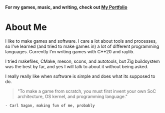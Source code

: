 **For my games, music, and writing, check out [My Portfolio](https://the-argus.github.io/portfolio)**

# About Me

I like to make games and software. I care a lot about tools and processes, so
I've learned (and tried to make games in) a lot of different programming
languages. Currently I'm writing games with C++20 and raylib.

I tried makefiles, CMake, meson, scons, and autotools, but Zig buildsystem was
the best by far, and yes I will talk to about it without being asked.

I really really like when software is simple and does what its supposed to do.

<blockquote>
"To make a game from scratch, you must first invent your own SoC architecture,
OS kernel, and programming language."
</blockquote>

    - Carl Sagan, making fun of me, probably

